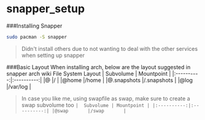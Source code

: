 # snapper_setup
###Installing Snapper
```bash
sudo pacman -S snapper
```
> Didn't install others due to not wanting to deal with the other services when setting up snapper

###Basic Layout
When installing arch, below are the layout suggested in snapper arch wiki
File System Layout
|  Subvolume | Mountpoint |
|:----------:|:----------:|
|@           |/           |
|@home       |/home       |
|@.snapshots |/.snapshots |
|@log        |/var/log    |
> In case you like me, using swapfile as swap, make sure to create a swap subvolume too
`
|  Subvolume | Mountpoint |
|:----------:|:----------:|
|@swap       |/swap       |
`
